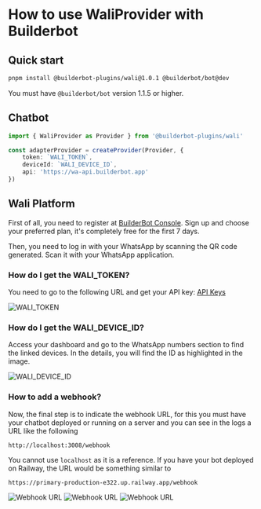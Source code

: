 # How to use WaliProvider with Builderbot

## Quick start

```bash
pnpm install @builderbot-plugins/wali@1.0.1 @builderbot/bot@dev
```

You must have `@builderbot/bot` version 1.1.5 or higher.

## Chatbot

```typescript
import { WaliProvider as Provider } from '@builderbot-plugins/wali'

const adapterProvider = createProvider(Provider, {
    token: `WALI_TOKEN`,
    deviceId: `WALI_DEVICE_ID`,
    api: 'https://wa-api.builderbot.app'
}) 
```

## Wali Platform

First of all, you need to register at [BuilderBot Console](https://console.builderbot.app/). Sign up and choose your preferred plan, it's completely free for the first 7 days.

Then, you need to log in with your WhatsApp by scanning the QR code generated. Scan it with your WhatsApp application.

### How do I get the WALI_TOKEN?

You need to go to the following URL and get your API key: [API Keys](https://console.builderbot.app/developers/apikeys)

![WALI_TOKEN](https://i.imgur.com/e7IGao1.png)

### How do I get the WALI_DEVICE_ID?

Access your dashboard and go to the WhatsApp numbers section to find the linked devices. In the details, you will find the ID as highlighted in the image.

![WALI_DEVICE_ID](https://i.imgur.com/74rtp9G.png)

### How to add a webhook?

Now, the final step is to indicate the webhook URL, for this you must have your chatbot deployed or running on a server and you can see in the logs a URL like the following

```
http://localhost:3008/webhook
```

You cannot use `localhost` as it is a reference. If you have your bot deployed on Railway, the URL would be something similar to

```
https://primary-production-e322.up.railway.app/webhook
```

![Webhook URL](https://i.imgur.com/uk74xJe.png)
![Webhook URL](https://i.imgur.com/d8tS1pw.png)
![Webhook URL](https://i.imgur.com/GMlPbar.png)
